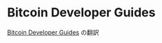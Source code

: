 # Bitcoin Developer Guides

[Bitcoin Developer Guides](https://developer.bitcoin.org/devguide/index.html) の翻訳
